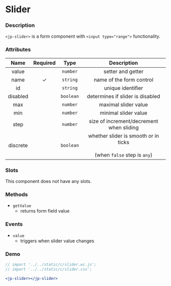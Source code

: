<!-- import '../../static/c/slider.wc.js';
import '../../static/c/slider.css'; -->

# Slider

### Description

`<jp-slider>` is a form component with `<input type="range">` functionality.

### Attributes

| **Name** | **Required** | **Type**  |                               **Description**                               |
| :------: | :----------: | :-------: | :-------------------------------------------------------------------------: |
|  value   |              | `number`  |                              setter and getter                              |
|   name   |      ✓       | `string`  |                          name of the form control                           |
|    id    |              | `string`  |                              unique identifier                              |
| disabled |              | `boolean` |                      determines if slider is disabled                       |
|   max    |              | `number`  |                            maximal slider value                             |
|   min    |              | `number`  |                            minimal slider value                             |
|   step   |              | `number`  |                  size of increment/decrement when sliding                   |
| discrete |              | `boolean` | whether slider is smooth or in ticks <br></br> (when `false` step is `any`) |

### Slots

This component does not have any slots.

### Methods

- `getValue`
  - returns form field value

### Events

- `value`
  - triggers when slider value changes

### Demo

```jsx live
// import '../../static/c/slider.wc.js';
// import '../../static/c/slider.css';

<jp-slider></jp-slider>
```
